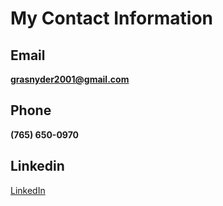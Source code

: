 # My Contact Information

## Email
**grasnyder2001@gmail.com**

## Phone
**(765) 650-0970**

## Linkedin
[LinkedIn](https://www.linkedin.com/in/graysonsnyder/)